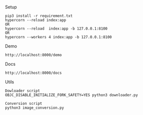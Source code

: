 Setup

```
pip3 install -r requirement.txt
hypercorn --reload index:app
OR
hypercorn --reload  index:app -b 127.0.0.1:8100
OR
hypercorn --workers 4 index:app -b 127.0.0.1:8100
```

Demo

```
http://localhost:8000/demo
```

Docs

```
http://localhost:8000/docs
```

Utils

```
Dowloader script
OBJC_DISABLE_INITIALIZE_FORK_SAFETY=YES python3 downloader.py

Conversion script
python3 image_conversion.py
```

